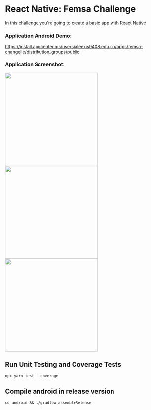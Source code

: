 # React Native: Femsa Challenge

In this challenge you're going to create a basic app with React Native

### Application Android Demo:

https://install.appcenter.ms/users/aleexis9408.edu.co/apps/femsa-changelle/distribution_groups/public

### Application Screenshot:

<img src="/screenshot/screensht1.png" width=300 /> <img src="/screenshot/screensht2.png" width=300 /> <img src="/screenshot/screensht3.png" width=300 />


## Run Unit Testing and Coverage Tests

```
npx yarn test --coverage
```


## Compile android in release version

```
cd android && ./gradlew assembleRelease
```

